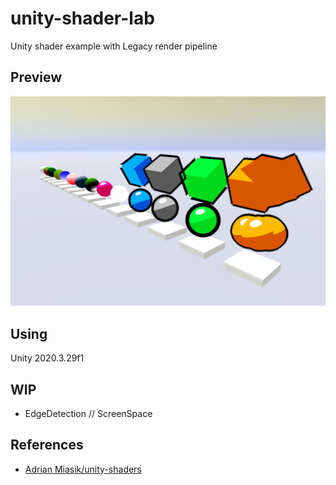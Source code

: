 # unity-shader-lab
Unity shader example with Legacy render pipeline

## Preview
![](ReadmeAssets/preview-01.png)

## Using
Unity 2020.3.29f1

## WIP
- EdgeDetection         // ScreenSpace


## References
- [Adrian Miasik/unity-shaders](https://github.com/adrian-miasik/unity-shaders)  
